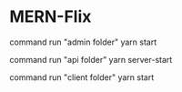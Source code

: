 # MERN-Flix

command run "admin folder"
  yarn start
  
command run "api folder"
  yarn server-start
  
command run "client folder"
  yarn start
